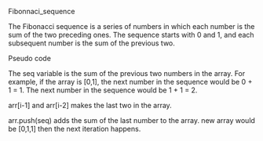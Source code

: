 Fibonnaci_sequence

The Fibonacci sequence is a series of numbers in which each number is the sum of the two preceding ones. 
The sequence starts with 0 and 1, and each subsequent number is the sum of the previous two.

Pseudo code

The seq variable is the sum of the previous two numbers in the array.
For example, if the array is [0,1], the next number in the sequence would be 0 + 1 = 1.
The next number in the sequence would be 1 + 1 = 2.

arr[i-1] and arr[i-2] makes the last two in the array. 

arr.push(seq) adds the sum of the last number to the array.
new array would be [0,1,1] then the next iteration happens.
    

